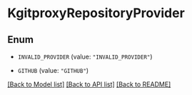 # KgitproxyRepositoryProvider

## Enum


* `INVALID_PROVIDER` (value: `"INVALID_PROVIDER"`)

* `GITHUB` (value: `"GITHUB"`)


[[Back to Model list]](../README.md#documentation-for-models) [[Back to API list]](../README.md#documentation-for-api-endpoints) [[Back to README]](../README.md)


